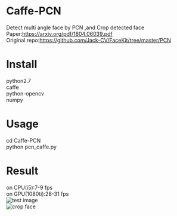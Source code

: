 # Caffe-PCN
Detect multi angle face by PCN ,and Crop detected face  
Paper:https://arxiv.org/pdf/1804.06039.pdf  
Original repo:https://github.com/Jack-CV/FaceKit/tree/master/PCN
# Install 
python2.7  
caffe  
python-opencv  
numpy
# Usage
cd Caffe-PCN  
python pcn_caffe.py  
# Result
on CPU(i5):7-9 fps  
on GPU(1080ti):28-31 fps  
![test image](https://github.com/daixiangzi/Caffe-PCN/blob/master/results/test.jpg)  
![crop face](https://github.com/daixiangzi/Caffe-PCN/blob/master/results/crop.jpg)  

